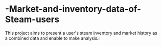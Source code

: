 # -Market-and-inventory-data-of-Steam-users
This project aims to present a user's steam inventory and market history as a combined data and enable to make analysis.i

